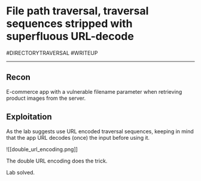# File path traversal, traversal sequences stripped with superfluous URL-decode
#DIRECTORYTRAVERSAL 
#WRITEUP 
<hr>

## Recon

E-commerce app with a vulnerable filename parameter when retrieving product images from the server.

## Exploitation

As the lab suggests use URL encoded traversal sequences, keeping in mind that the app URL decodes (once) the input before using it.

![[double_url_encoding.png]]

The double URL encoding does the trick.

Lab solved.

